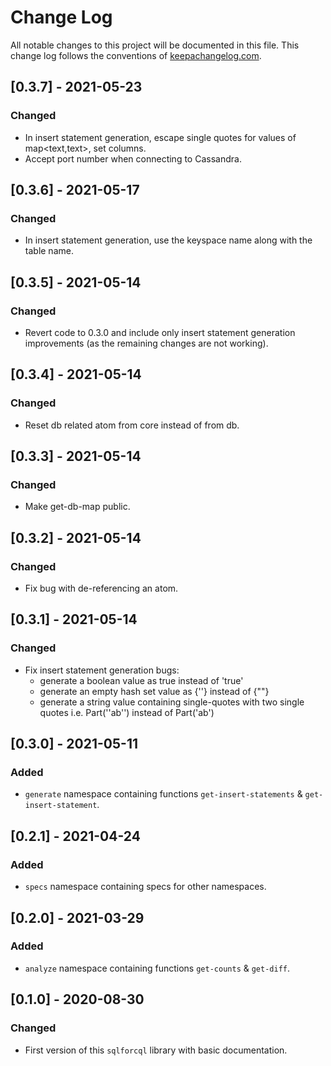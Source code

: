# Change Log
All notable changes to this project will be documented in this file. This change log follows the conventions of [keepachangelog.com](http://keepachangelog.com/).

## [0.3.7] - 2021-05-23
### Changed
- In insert statement generation, escape single quotes for values of map<text,text>, set<text> columns.
- Accept port number when connecting to Cassandra.

## [0.3.6] - 2021-05-17
### Changed
- In insert statement generation, use the keyspace name along with the table name.

## [0.3.5] - 2021-05-14
### Changed
- Revert code to 0.3.0 and include only insert statement generation improvements (as the remaining changes are not working).

## [0.3.4] - 2021-05-14
### Changed
- Reset db related atom from core instead of from db.

## [0.3.3] - 2021-05-14
### Changed
- Make get-db-map public.

## [0.3.2] - 2021-05-14
### Changed
- Fix bug with de-referencing an atom.

## [0.3.1] - 2021-05-14
### Changed
- Fix insert statement generation bugs:
    - generate a boolean value as true instead of 'true'
    - generate an empty hash set value as {\'\'} instead of {\"\"}
    - generate a string value containing single-quotes with two single quotes i.e. Part(''ab'') instead of Part('ab')
    
## [0.3.0] - 2021-05-11
### Added
- `generate` namespace containing functions `get-insert-statements` & `get-insert-statement`.

## [0.2.1] - 2021-04-24
### Added
- `specs` namespace containing specs for other namespaces.

## [0.2.0] - 2021-03-29
### Added
- `analyze` namespace containing functions `get-counts` & `get-diff`.

## [0.1.0] - 2020-08-30
### Changed
- First version of this `sqlforcql` library with basic documentation.

[Unreleased]: https://github.com/your-name/sqlforcql/compare/0.1.1...HEAD
[0.1.1]: https://github.com/your-name/sqlforcql/compare/0.1.0...0.1.1
